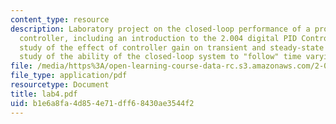 ```yaml
---
content_type: resource
description: Laboratory project on the closed-loop performance of a proportional velocity
  controller, including an introduction to the 2.004 digital PID Controller, detailed
  study of the effect of controller gain on transient and steady-state behavior, and
  study of the ability of the closed-loop system to "follow" time varying commands.
file: /media/https%3A/open-learning-course-data-rc.s3.amazonaws.com/2-004-systems-modeling-and-control-ii-fall-2007/b1e6a8fa4d854e71dff68430ae3544f2_lab4.pdf
file_type: application/pdf
resourcetype: Document
title: lab4.pdf
uid: b1e6a8fa-4d85-4e71-dff6-8430ae3544f2
---
```

